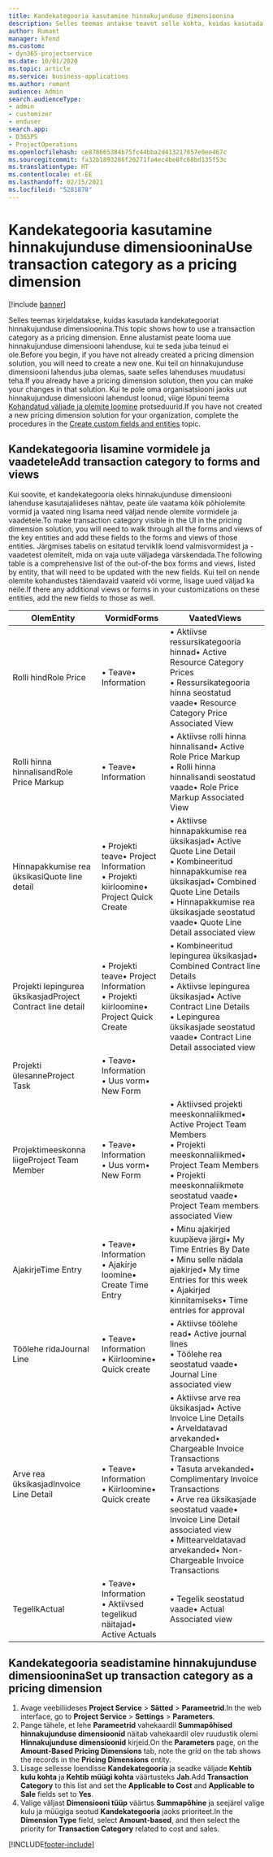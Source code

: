 ```yaml
---
title: Kandekategooria kasutamine hinnakujunduse dimensioonina
description: Selles teemas antakse teavet selle kohta, kuidas kasutada kandekategooriat hinnakujunduse dimensioonina.
author: Rumant
manager: kfend
ms.custom:
- dyn365-projectservice
ms.date: 10/01/2020
ms.topic: article
ms.service: business-applications
ms.author: rumant
audience: Admin
search.audienceType:
- admin
- customizer
- enduser
search.app:
- D365PS
- ProjectOperations
ms.openlocfilehash: ce878665384b75fc44bba2d413217857e0ee467c
ms.sourcegitcommit: fa32b1893286f20271fa4ec4be8fc68bd135f53c
ms.translationtype: HT
ms.contentlocale: et-EE
ms.lasthandoff: 02/15/2021
ms.locfileid: "5281878"
---
```

# <a name="use-transaction-category-as-a-pricing-dimension"></a><span data-ttu-id="4c12b-103">Kandekategooria kasutamine hinnakujunduse dimensioonina</span><span class="sxs-lookup"><span data-stu-id="4c12b-103">Use transaction category as a pricing dimension</span></span>

[!include [banner](../includes/psa-now-project-operations.md)]

<span data-ttu-id="4c12b-104">Selles teemas kirjeldatakse, kuidas kasutada kandekategooriat hinnakujunduse dimensioonina.</span><span class="sxs-lookup"><span data-stu-id="4c12b-104">This topic shows how to use a transaction category as a pricing dimension.</span></span> <span data-ttu-id="4c12b-105">Enne alustamist peate looma uue hinnakujunduse dimensiooni lahenduse, kui te seda juba teinud ei ole.</span><span class="sxs-lookup"><span data-stu-id="4c12b-105">Before you begin, if you have not already created a pricing dimension solution, you will need to create a new one.</span></span> <span data-ttu-id="4c12b-106">Kui teil on hinnakujunduse dimensiooni lahendus juba olemas, saate selles lahenduses muudatusi teha.</span><span class="sxs-lookup"><span data-stu-id="4c12b-106">If you already have a pricing dimension solution, then you can make your changes in that solution.</span></span> <span data-ttu-id="4c12b-107">Kui te pole oma organisatsiooni jaoks uut hinnakujunduse dimensiooni lahendust loonud, viige lõpuni teema [Kohandatud väljade ja olemite loomine](create-custom-fields-entities.md) protseduurid.</span><span class="sxs-lookup"><span data-stu-id="4c12b-107">If you have not created a new pricing dimension solution for your organization, complete the procedures in the [Create custom fields and entities](create-custom-fields-entities.md) topic.</span></span>

## <a name="add-transaction-category-to-forms-and-views"></a><span data-ttu-id="4c12b-108">Kandekategooria lisamine vormidele ja vaadetele</span><span class="sxs-lookup"><span data-stu-id="4c12b-108">Add transaction category to forms and views</span></span>
<span data-ttu-id="4c12b-109">Kui soovite, et kandekategooria oleks hinnakujunduse dimensiooni lahenduse kasutajaliideses nähtav, peate üle vaatama kõik põhiolemite vormid ja vaated ning lisama need väljad nende olemite vormidele ja vaadetele.</span><span class="sxs-lookup"><span data-stu-id="4c12b-109">To make transaction category visible in the UI in the pricing dimension solution, you will need to walk through all the forms and views of the key entities and add these fields to the forms and views of those entities.</span></span>
<span data-ttu-id="4c12b-110">Järgmises tabelis on esitatud terviklik loend valmisvormidest ja -vaadetest olemitelt, mida on vaja uute väljadega värskendada.</span><span class="sxs-lookup"><span data-stu-id="4c12b-110">The following table is a comprehensive list of the out-of-the box forms and views, listed by entity, that will need to be updated with the new fields.</span></span> <span data-ttu-id="4c12b-111">Kui teil on nende olemite kohandustes täiendavaid vaateid või vorme, lisage uued väljad ka neile.</span><span class="sxs-lookup"><span data-stu-id="4c12b-111">If there any additional views or forms in your customizations on these entities, add the new fields to those as well.</span></span>

|  <span data-ttu-id="4c12b-112">Olem</span><span class="sxs-lookup"><span data-stu-id="4c12b-112">Entity</span></span>        | <span data-ttu-id="4c12b-113">Vormid</span><span class="sxs-lookup"><span data-stu-id="4c12b-113">Forms</span></span>     |<span data-ttu-id="4c12b-114">Vaated</span><span class="sxs-lookup"><span data-stu-id="4c12b-114">Views</span></span>        |
| ------------------------------|---------------------------------|----------------------------------|
|  <span data-ttu-id="4c12b-115">Rolli hind</span><span class="sxs-lookup"><span data-stu-id="4c12b-115">Role Price</span></span>|<span data-ttu-id="4c12b-116">• Teave</span><span class="sxs-lookup"><span data-stu-id="4c12b-116">• Information</span></span> |<span data-ttu-id="4c12b-117">• Aktiivse ressursikategooria hinnad</span><span class="sxs-lookup"><span data-stu-id="4c12b-117">• Active Resource Category Prices</span></span><br> <span data-ttu-id="4c12b-118">• Ressursikategooria hinna seostatud vaade</span><span class="sxs-lookup"><span data-stu-id="4c12b-118">• Resource Category Price Associated View</span></span>|
|  <span data-ttu-id="4c12b-119">Rolli hinna hinnalisand</span><span class="sxs-lookup"><span data-stu-id="4c12b-119">Role Price Markup</span></span>|<span data-ttu-id="4c12b-120">• Teave</span><span class="sxs-lookup"><span data-stu-id="4c12b-120">• Information</span></span>|<span data-ttu-id="4c12b-121">• Aktiivse rolli hinna hinnalisand</span><span class="sxs-lookup"><span data-stu-id="4c12b-121">• Active Role Price Markup</span></span><br><span data-ttu-id="4c12b-122">• Rolli hinna hinnalisandi seostatud vaade</span><span class="sxs-lookup"><span data-stu-id="4c12b-122">• Role Price Markup Associated View</span></span>|
|  <span data-ttu-id="4c12b-123">Hinnapakkumise rea üksikasi</span><span class="sxs-lookup"><span data-stu-id="4c12b-123">Quote line detail</span></span>|<span data-ttu-id="4c12b-124">• Projekti teave</span><span class="sxs-lookup"><span data-stu-id="4c12b-124">• Project Information</span></span><br><span data-ttu-id="4c12b-125">• Projekti kiirloomine</span><span class="sxs-lookup"><span data-stu-id="4c12b-125">• Project Quick Create</span></span>|<span data-ttu-id="4c12b-126">• Aktiivse hinnapakkumise rea üksikasjad</span><span class="sxs-lookup"><span data-stu-id="4c12b-126">• Active Quote Line Detail</span></span><br><span data-ttu-id="4c12b-127">• Kombineeritud hinnapakkumise rea üksikasjad</span><span class="sxs-lookup"><span data-stu-id="4c12b-127">• Combined Quote Line Details</span></span><br><span data-ttu-id="4c12b-128">• Hinnapakkumise rea üksikasjade seostatud vaade</span><span class="sxs-lookup"><span data-stu-id="4c12b-128">• Quote Line Detail associated view</span></span>|
|  <span data-ttu-id="4c12b-129">Projekti lepingurea üksikasjad</span><span class="sxs-lookup"><span data-stu-id="4c12b-129">Project Contract line detail</span></span>|<span data-ttu-id="4c12b-130">• Projekti teave</span><span class="sxs-lookup"><span data-stu-id="4c12b-130">• Project Information</span></span><br><span data-ttu-id="4c12b-131">• Projekti kiirloomine</span><span class="sxs-lookup"><span data-stu-id="4c12b-131">• Project Quick Create</span></span>|<span data-ttu-id="4c12b-132">• Kombineeritud lepingurea üksikasjad</span><span class="sxs-lookup"><span data-stu-id="4c12b-132">• Combined Contract line Details</span></span><br><span data-ttu-id="4c12b-133">• Aktiivse lepingurea üksikasjad</span><span class="sxs-lookup"><span data-stu-id="4c12b-133">• Active Contract Line Details</span></span><br><span data-ttu-id="4c12b-134">• Lepingurea üksikasjade seostatud vaade</span><span class="sxs-lookup"><span data-stu-id="4c12b-134">• Contract Line Detail associated view</span></span>|
|  <span data-ttu-id="4c12b-135">Projekti ülesanne</span><span class="sxs-lookup"><span data-stu-id="4c12b-135">Project Task</span></span>|<span data-ttu-id="4c12b-136">• Teave</span><span class="sxs-lookup"><span data-stu-id="4c12b-136">• Information</span></span><br><span data-ttu-id="4c12b-137">• Uus vorm</span><span class="sxs-lookup"><span data-stu-id="4c12b-137">• New Form</span></span>||
|  <span data-ttu-id="4c12b-138">Projektimeeskonna liige</span><span class="sxs-lookup"><span data-stu-id="4c12b-138">Project Team Member</span></span>|<span data-ttu-id="4c12b-139">• Teave</span><span class="sxs-lookup"><span data-stu-id="4c12b-139">• Information</span></span><br><span data-ttu-id="4c12b-140">• Uus vorm</span><span class="sxs-lookup"><span data-stu-id="4c12b-140">• New Form</span></span>|<span data-ttu-id="4c12b-141">• Aktiivsed projekti meeskonnaliikmed</span><span class="sxs-lookup"><span data-stu-id="4c12b-141">• Active Project Team Members</span></span><br><span data-ttu-id="4c12b-142">• Projekti meeskonnaliikmed</span><span class="sxs-lookup"><span data-stu-id="4c12b-142">• Project Team Members</span></span><br><span data-ttu-id="4c12b-143">• Projekti meeskonnaliikmete seostatud vaade</span><span class="sxs-lookup"><span data-stu-id="4c12b-143">• Project Team members associated View</span></span>|
|  <span data-ttu-id="4c12b-144">Ajakirje</span><span class="sxs-lookup"><span data-stu-id="4c12b-144">Time Entry</span></span>|<span data-ttu-id="4c12b-145">• Teave</span><span class="sxs-lookup"><span data-stu-id="4c12b-145">• Information</span></span><br><span data-ttu-id="4c12b-146">• Ajakirje loomine</span><span class="sxs-lookup"><span data-stu-id="4c12b-146">• Create Time Entry</span></span>|<span data-ttu-id="4c12b-147">• Minu ajakirjed kuupäeva järgi</span><span class="sxs-lookup"><span data-stu-id="4c12b-147">• My Time Entries By Date</span></span><br><span data-ttu-id="4c12b-148">• Minu selle nädala ajakirjed</span><span class="sxs-lookup"><span data-stu-id="4c12b-148">• My time Entries for this week</span></span><br><span data-ttu-id="4c12b-149">• Ajakirjed kinnitamiseks</span><span class="sxs-lookup"><span data-stu-id="4c12b-149">• Time entries for approval</span></span>|
|  <span data-ttu-id="4c12b-150">Töölehe rida</span><span class="sxs-lookup"><span data-stu-id="4c12b-150">Journal Line</span></span>|<span data-ttu-id="4c12b-151">• Teave</span><span class="sxs-lookup"><span data-stu-id="4c12b-151">• Information</span></span><br><span data-ttu-id="4c12b-152">• Kiirloomine</span><span class="sxs-lookup"><span data-stu-id="4c12b-152">• Quick create</span></span>|<span data-ttu-id="4c12b-153">• Aktiivse töölehe read</span><span class="sxs-lookup"><span data-stu-id="4c12b-153">• Active journal lines</span></span><br><span data-ttu-id="4c12b-154">• Töölehe rea seostatud vaade</span><span class="sxs-lookup"><span data-stu-id="4c12b-154">• Journal Line associated view</span></span>|
|  <span data-ttu-id="4c12b-155">Arve rea üksikasjad</span><span class="sxs-lookup"><span data-stu-id="4c12b-155">Invoice Line Detail</span></span>|<span data-ttu-id="4c12b-156">• Teave</span><span class="sxs-lookup"><span data-stu-id="4c12b-156">• Information</span></span><br><span data-ttu-id="4c12b-157">• Kiirloomine</span><span class="sxs-lookup"><span data-stu-id="4c12b-157">• Quick create</span></span>|<span data-ttu-id="4c12b-158">• Aktiivse arve rea üksikasjad</span><span class="sxs-lookup"><span data-stu-id="4c12b-158">• Active Invoice Line Details</span></span><br><span data-ttu-id="4c12b-159">• Arveldatavad arvekanded</span><span class="sxs-lookup"><span data-stu-id="4c12b-159">• Chargeable Invoice Transactions</span></span><br><span data-ttu-id="4c12b-160">• Tasuta arvekanded</span><span class="sxs-lookup"><span data-stu-id="4c12b-160">• Complimentary Invoice Transactions</span></span><br><span data-ttu-id="4c12b-161">• Arve rea üksikasjade seostatud vaade</span><span class="sxs-lookup"><span data-stu-id="4c12b-161">• Invoice Line Detail associated view</span></span><br><span data-ttu-id="4c12b-162">• Mittearveldatavad arvekanded</span><span class="sxs-lookup"><span data-stu-id="4c12b-162">• Non-Chargeable Invoice Transactions</span></span>|
|  <span data-ttu-id="4c12b-163">Tegelik</span><span class="sxs-lookup"><span data-stu-id="4c12b-163">Actual</span></span>|<span data-ttu-id="4c12b-164">• Teave</span><span class="sxs-lookup"><span data-stu-id="4c12b-164">• Information</span></span><br><span data-ttu-id="4c12b-165">• Aktiivsed tegelikud näitajad</span><span class="sxs-lookup"><span data-stu-id="4c12b-165">• Active Actuals</span></span>|<span data-ttu-id="4c12b-166">• Tegelik seostatud vaade</span><span class="sxs-lookup"><span data-stu-id="4c12b-166">• Actual Associated view</span></span>|

## <a name="set-up-transaction-category-as-a-pricing-dimension"></a><span data-ttu-id="4c12b-167">Kandekategooria seadistamine hinnakujunduse dimensioonina</span><span class="sxs-lookup"><span data-stu-id="4c12b-167">Set up transaction category as a pricing dimension</span></span>

1. <span data-ttu-id="4c12b-168">Avage veebiliideses **Project Service** > **Sätted** > **Parameetrid**.</span><span class="sxs-lookup"><span data-stu-id="4c12b-168">In the web interface, go to **Project Service** > **Settings** > **Parameters**.</span></span> 
2. <span data-ttu-id="4c12b-169">Pange tähele, et lehe **Parameetrid** vahekaardil **Summapõhised hinnakujunduse dimensioonid** näitab vahekaardil olev ruudustik olemi **Hinnakujunduse dimensioonid** kirjeid.</span><span class="sxs-lookup"><span data-stu-id="4c12b-169">On the **Parameters** page, on the **Amount-Based Pricing Dimensions** tab, note the grid on the tab shows the records in the **Pricing Dimensions** entity.</span></span>
3. <span data-ttu-id="4c12b-170">Lisage sellesse loendisse **Kandekategooria** ja seadke väljade **Kehtib kulu kohta** ja **Kehtib müügi kohta** väärtusteks **Jah**.</span><span class="sxs-lookup"><span data-stu-id="4c12b-170">Add **Transaction Category** to this list and set the **Applicable to Cost** and **Applicable to Sale** fields set to **Yes**.</span></span>
4. <span data-ttu-id="4c12b-171">Valige väljast **Dimensiooni tüüp** väärtus **Summapõhine** ja seejärel valige kulu ja müügiga seotud **Kandekategooria** jaoks prioriteet.</span><span class="sxs-lookup"><span data-stu-id="4c12b-171">In the **Dimension Type** field, select **Amount-based**, and then select the priority for **Transaction Category** related to cost and sales.</span></span>


[!INCLUDE[footer-include](../includes/footer-banner.md)]